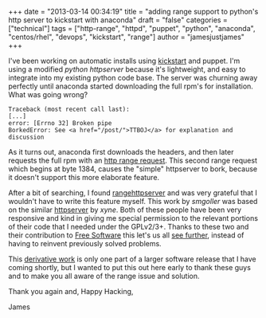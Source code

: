 +++
date = "2013-03-14 00:34:19"
title = "adding range support to python&#039;s http server to kickstart with anaconda"
draft = "false"
categories = ["technical"]
tags = ["http-range", "httpd", "puppet", "python", "anaconda", "centos/rhel", "devops", "kickstart", "range"]
author = "jamesjustjames"
+++

I've been working on automatic installs using <a href="https://fedoraproject.org/wiki/Anaconda/Kickstart">kickstart</a> and puppet. I'm using a modified <em>python httpserver</em> because it's lightweight, and easy to integrate into my existing python code base. The server was churning away perfectly until anaconda started downloading the full rpm's for installation. What was going wrong?
```
Traceback (most recent call last):
[...]
error: [Errno 32] Broken pipe
BorkedError: See <a href="/post/">TTBOJ</a> for explanation and discussion
```
As it turns out, anaconda first downloads the headers, and then later requests the full rpm with an <a href="https://en.wikipedia.org/wiki/Byte_serving">http range request</a>. This second range request which begins at byte 1384, causes the "simple" httpserver to bork, because it doesn't support this more elaborate feature.

After a bit of searching, I found <a href="https://github.com/smgoller/rangehttpserver">rangehttpserver</a> and was very grateful that I wouldn't have to write this feature myself. This work by <em>smgoller</em> was based on the similar <a href="http://xyne.archlinux.ca/projects/python2-xynehttpserver/">httpserver</a> by <em>xyne</em>. Both of these people have been very responsive and kind in giving me special permission to the relevant portions of their code that I needed under the GPLv2/3+. Thanks to these two and their contribution to <a href="http://www.gnu.org/philosophy/free-sw.html">Free Software</a> this let's us all <a href="https://en.wikipedia.org/wiki/Standing_on_the_shoulders_of_giants">see further</a>, instead of having to reinvent previously solved problems.

This <a href="https://dl.dropbox.com/u/48553683/httpdaemon.py">derivative work</a> is only one part of a larger software release that I have coming shortly, but I wanted to put this out here early to thank these guys and to make you all aware of the range issue and solution.

Thank you again and,
Happy Hacking,

James


